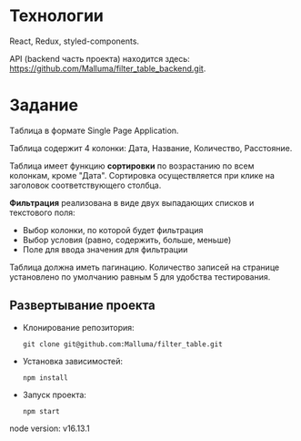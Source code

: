 # Технологии
React, Redux, styled-components.

API (backend часть проекта) находится здесь: https://github.com/Malluma/filter_table_backend.git.

# Задание
Tаблица в формате Single Page Application.

Таблица содержит 4 колонки: Дата, Название, Количество, Расстояние.

Таблица имеет функцию **сортировки** по возрастанию по всем колонкам, кроме "Дата". Сортировка осуществляется при клике на заголовок соответствующего столбца.

**Фильтрация** реализована в виде двух выпадающих списков и текстового поля:
  + Выбор колонки, по которой будет фильтрация
  + Выбор условия (равно, содержить, больше, меньше)
  + Поле для ввода значения для фильтрации

Таблица должна иметь пагинацию. Количество записей на странице установлено по умолчанию равным 5 для удобства тестирования.

## Развертывание проекта
+ Клонирование репозитория:

  `git clone git@github.com:Malluma/filter_table.git`
+ Установка зависимостей:

  `npm install`
+ Запуск проекта:

  `npm start`
  
node version: v16.13.1 
